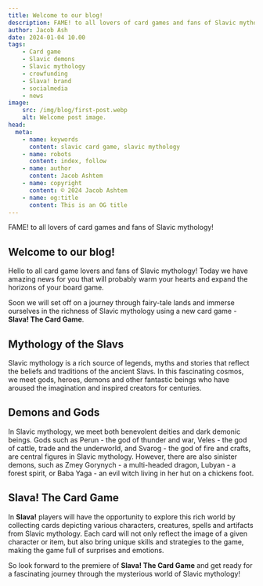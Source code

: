 ```yaml
---
title: Welcome to our blog!
description: FAME! to all lovers of card games and fans of Slavic mythology!
author: Jacob Ash
date: 2024-01-04 10.00
tags:
    - Card game
    - Slavic demons
    - Slavic mythology
    - crowfunding
    - Slava! brand
    - socialmedia
    - news
image:
    src: /img/blog/first-post.webp
    alt: Welcome post image.
head:
  meta:
    - name: keywords
      content: slavic card game, slavic mythology
    - name: robots
      content: index, follow
    - name: author
      content: Jacob Ashtem
    - name: copyright
      content: © 2024 Jacob Ashtem
    - name: og:title
      content: This is an OG title
---
```

 FAME! to all lovers of card games and fans of Slavic mythology!
<!--more-->
## Welcome to our blog!

Hello to all card game lovers and fans of Slavic mythology! Today we have amazing news for you that will probably warm your hearts and expand the horizons of your board game.

Soon we will set off on a journey through fairy-tale lands and immerse ourselves in the richness of Slavic mythology using a new card game - **Slava! The Card Game**.

## Mythology of the Slavs

Slavic mythology is a rich source of legends, myths and stories that reflect the beliefs and traditions of the ancient Slavs. In this fascinating cosmos, we meet gods, heroes, demons and other fantastic beings who have aroused the imagination and inspired creators for centuries.

## Demons and Gods

In Slavic mythology, we meet both benevolent deities and dark demonic beings. Gods such as Perun - the god of thunder and war, Veles - the god of cattle, trade and the underworld, and Svarog - the god of fire and crafts, are central figures in Slavic mythology. However, there are also sinister demons, such as Zmey Gorynych - a multi-headed dragon, Lubyan - a forest spirit, or Baba Yaga - an evil witch living in her hut on a chickens foot.

## Slava! The Card Game

In **Slava!** players will have the opportunity to explore this rich world by collecting cards depicting various characters, creatures, spells and artifacts from Slavic mythology. Each card will not only reflect the image of a given character or item, but also bring unique skills and strategies to the game, making the game full of surprises and emotions.

So look forward to the premiere of **Slava! The Card Game** and get ready for a fascinating journey through the mysterious world of Slavic mythology!


